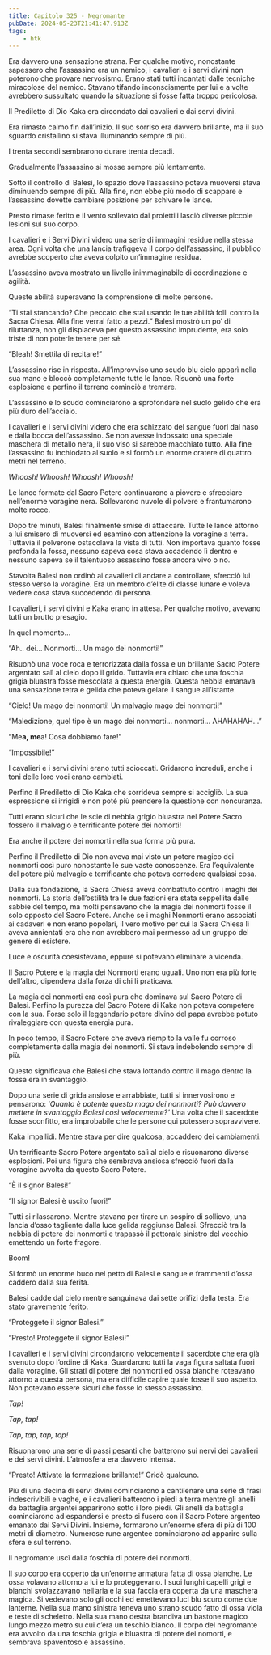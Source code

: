 ```yaml
---
title: Capitolo 325 - Negromante
pubDate: 2024-05-23T21:41:47.913Z
tags:
    - htk
---
```


Era davvero una sensazione strana. Per qualche motivo, nonostante sapessero che l’assassino era un nemico, i cavalieri e i servi divini non poterono che provare nervosismo. Erano stati tutti incantati dalle tecniche miracolose del nemico. Stavano tifando inconsciamente per lui e a volte avrebbero sussultato quando la situazione si fosse fatta troppo pericolosa.

Il Prediletto di Dio Kaka era circondato dai cavalieri e dai servi divini.

Era rimasto calmo fin dall’inizio. Il suo sorriso era davvero brillante, ma il suo sguardo cristallino si stava illuminando sempre di più.

I trenta secondi sembrarono durare trenta decadi.

Gradualmente l’assassino si mosse sempre più lentamente.

Sotto il controllo di Balesi, lo spazio dove l’assassino poteva muoversi stava diminuendo sempre di più. Alla fine, non ebbe più modo di scappare e l’assassino dovette cambiare posizione per schivare le lance.

Presto rimase ferito e il vento sollevato dai proiettili lasciò diverse piccole lesioni sul suo corpo.

I cavalieri e i Servi Divini videro una serie di immagini residue nella stessa area. Ogni volta che una lancia trafiggeva il corpo dell’assassino, il pubblico avrebbe scoperto che aveva colpito un’immagine residua.

L’assassino aveva mostrato un livello inimmaginabile di coordinazione e agilità.

Queste abilità superavano la comprensione di molte persone.

“Ti stai stancando? Che peccato che stai usando le tue abilità folli contro la Sacra Chiesa. Alla fine verrai fatto a pezzi.” Balesi mostrò un po’ di riluttanza, non gli dispiaceva per questo assassino imprudente, era solo triste di non poterle tenere per sé.

“Bleah! Smettila di recitare!”

L’assassino rise in risposta. All’improvviso uno scudo blu cielo apparì nella sua mano e bloccò completamente tutte le lance. Risuonò una forte esplosione e perfino il terreno cominciò a tremare.

L’assassino e lo scudo cominciarono a sprofondare nel suolo gelido che era più duro dell’acciaio.

I cavalieri e i servi divini videro che era schizzato del sangue fuori dal naso e dalla bocca dell’assassino. Se non avesse indossato una speciale maschera di metallo nera, il suo viso si sarebbe macchiato tutto. Alla fine l’assassino fu inchiodato al suolo e si formò un enorme cratere di quattro metri nel terreno.

<em>Whoosh! Whoosh! Whoosh! Whoosh!</em>

Le lance formate dal Sacro Potere continuarono a piovere e sfrecciare nell’enorme voragine nera. Sollevarono nuvole di polvere e frantumarono molte rocce.

Dopo tre minuti, Balesi finalmente smise di attaccare. Tutte le lance attorno a lui smisero di muoversi ed esaminò con attenzione la voragine a terra. Tuttavia il polverone ostacolava la vista di tutti. Non importava quanto fosse profonda la fossa, nessuno sapeva cosa stava accadendo lì dentro e nessuno sapeva se il talentuoso assassino fosse ancora vivo o no.

Stavolta Balesi non ordinò ai cavalieri di andare a controllare, sfrecciò lui stesso verso la voragine. Era un membro d’élite di classe lunare e voleva vedere cosa stava succedendo di persona.

I cavalieri, i servi divini e Kaka erano in attesa. Per qualche motivo, avevano tutti un brutto presagio.

In quel momento…

“Ah.. dei… Nonmorti… Un mago dei nonmorti!”

Risuonò una voce roca e terrorizzata dalla fossa e un brillante Sacro Potere argentato salì al cielo dopo il grido. Tuttavia era chiaro che una foschia grigia bluastra fosse mescolata a questa energia. Questa nebbia emanava una sensazione tetra e gelida che poteva gelare il sangue all’istante.

“Cielo! Un mago dei nonmorti! Un malvagio mago dei nonmorti!”

“Maledizione, quel tipo è un mago dei nonmorti… nonmorti… AHAHAHAH…”

“Me**a, me**a! Cosa dobbiamo fare!”

“Impossibile!”

I cavalieri e i servi divini erano tutti scioccati. Gridarono increduli, anche i toni delle loro voci erano cambiati.

Perfino il Prediletto di Dio Kaka che sorrideva sempre si accigliò. La sua espressione si irrigidì e non poté più prendere la questione con noncuranza.

Tutti erano sicuri che le scie di nebbia grigio bluastra nel Potere Sacro fossero il malvagio e terrificante potere dei nomorti!

Era anche il potere dei nomorti nella sua forma più pura.

Perfino il Prediletto di Dio non aveva mai visto un potere magico dei nonmorti così puro nonostante le sue vaste conoscenze. Era l’equivalente del potere più malvagio e terrificante che poteva corrodere qualsiasi cosa.

Dalla sua fondazione, la Sacra Chiesa aveva combattuto contro i maghi dei nonmorti. La storia dell’ostilità tra le due fazioni era stata seppellita dalle sabbie del tempo, ma molti pensavano che la magia dei nonmorti fosse il solo opposto del Sacro Potere. Anche se i maghi Nonmorti erano associati ai cadaveri e non erano popolari, il vero motivo per cui la Sacra Chiesa li aveva annientati era che non avrebbero mai permesso ad un gruppo del genere di esistere.

Luce e oscurità coesistevano, eppure si potevano eliminare a vicenda.

Il Sacro Potere e la magia dei Nonmorti erano uguali. Uno non era più forte dell’altro, dipendeva dalla forza di chi li praticava.

La magia dei nonmorti era così pura che dominava sul Sacro Potere di Balesi. Perfino la purezza del Sacro Potere di Kaka non poteva competere con la sua. Forse solo il leggendario potere divino del papa avrebbe potuto rivaleggiare con questa energia pura.

In poco tempo, il Sacro Potere che aveva riempito la valle fu corroso completamente dalla magia dei nonmorti. Si stava indebolendo sempre di più.

Questo significava che Balesi che stava lottando contro il mago dentro la fossa era in svantaggio.

Dopo una serie di grida ansiose e arrabbiate, tutti si innervosirono e pensarono: ‘<em>Quanto è potente questo mago dei nonmorti? Può davvero mettere in svantaggio Balesi così velocemente?’</em> Una volta che il sacerdote fosse sconfitto, era improbabile che le persone qui potessero sopravvivere.

Kaka impallidì. Mentre stava per dire qualcosa, accaddero dei cambiamenti.

Un terrificante Sacro Potere argentato salì al cielo e risuonarono diverse esplosioni. Poi una figura che sembrava ansiosa sfrecciò fuori dalla voragine avvolta da questo Sacro Potere.

“È il signor Balesi!”

“Il signor Balesi è uscito fuori!”

Tutti si rilassarono. Mentre stavano per tirare un sospiro di sollievo, una lancia d’osso tagliente dalla luce gelida raggiunse Balesi. Sfrecciò tra la nebbia di potere dei nonmorti e trapassò il pettorale sinistro del vecchio emettendo un forte fragore.

Boom!

Si formò un enorme buco nel petto di Balesi e sangue e frammenti d’ossa caddero dalla sua ferita.

Balesi cadde dal cielo mentre sanguinava dai sette orifizi della testa. Era stato gravemente ferito.

“Proteggete il signor Balesi.”

“Presto! Proteggete il signor Balesi!”

I cavalieri e i servi divini circondarono velocemente il sacerdote che era già svenuto dopo l’ordine di Kaka. Guardarono tutti la vaga figura saltata fuori dalla voragine. Gli strati di potere dei nonmorti ed ossa bianche roteavano attorno a questa persona, ma era difficile capire quale fosse il suo aspetto. Non potevano essere sicuri che fosse lo stesso assassino.

<em>Tap!

Tap, tap!

Tap, tap, tap, tap!</em>

Risuonarono una serie di passi pesanti che batterono sui nervi dei cavalieri e dei servi divini. L’atmosfera era davvero intensa.

“Presto! Attivate la formazione brillante!” Gridò qualcuno.

Più di una decina di servi divini cominciarono a cantilenare una serie di frasi indescrivibili e vaghe, e i cavalieri batterono i piedi a terra mentre gli anelli da battaglia argentei apparirono sotto i loro piedi. Gli anelli da battaglia cominciarono ad espandersi e presto si fusero con il Sacro Potere argenteo emanato dai Servi Divini. Insieme, formarono un’enorme sfera di più di 100 metri di diametro. Numerose rune argentee cominciarono ad apparire sulla sfera e sul terreno.

Il negromante uscì dalla foschia di potere dei nonmorti.

Il suo corpo era coperto da un’enorme armatura fatta di ossa bianche. Le ossa volavano attorno a lui e lo proteggevano. I suoi lunghi capelli grigi e bianchi svolazzavano nell’aria e la sua faccia era coperta da una maschera magica. Si vedevano solo gli occhi ed emettevano luci blu scuro come due lanterne. Nella sua mano sinistra teneva uno strano scudo fatto di ossa viola e teste di scheletro. Nella sua mano destra brandiva un bastone magico lungo mezzo metro su cui c’era un teschio bianco. Il corpo del negromante era avvolto da una foschia grigia e bluastra di potere dei nomorti, e sembrava spaventoso e assassino.



